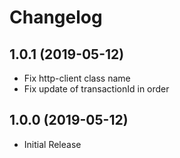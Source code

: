# Changelog

## 1.0.1 (2019-05-12)

* Fix http-client class name
* Fix update of transactionId in order

## 1.0.0 (2019-05-12)
* Initial Release